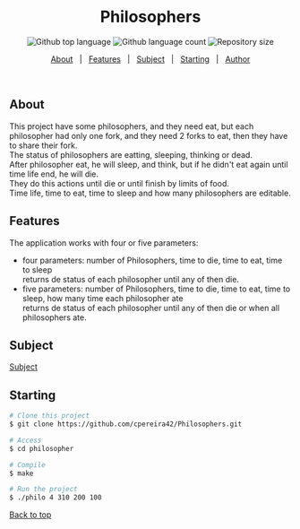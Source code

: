 
  &#xa0;

</div>

<h1 align="center">Philosophers</h1>

<p align="center">
  <img alt="Github top language" src="https://img.shields.io/github/languages/top/cpereira42/philosophers?color=56BEB8">

  <img alt="Github language count" src="https://img.shields.io/github/languages/count/cpereira42/philosophers?color=56BEB8">

  <img alt="Repository size" src="https://img.shields.io/github/repo-size/cpereira42/philosophers?color=56BEB8">

</p>

<p align="center">
  <a href="#about">About</a> &#xa0; | &#xa0;
  <a href="#features">Features</a> &#xa0; | &#xa0;
  <a href="#subject">Subject</a> &#xa0; | &#xa0;
  <a href="#starting">Starting</a> &#xa0; | &#xa0;
  <a href="https://github.com/cpereira42" target="_blank">Author</a>
</p>

<br>

## About ##

This project have some philosophers, and they need eat, but each philosopher had only one fork, and they need 2 forks to eat, then they have to share their fork.<br>
The status of philosophers are eatting, sleeping, thinking or dead.<br>
After philosopher eat, he will sleep, and think, but if he didn't eat again until time life end, he will die.<br>
They do this actions until die or until finish by limits of food.<br>
Time life, time to eat, time to sleep and how many philosophers are editable.<br>

## Features ##

The application works with four or five parameters:
- four parameters: number of Philosophers, time to die, time to eat, time to sleep <br>
returns de status of each philosopher until any of then die.
- five parameters: number of Philosophers, time to die, time to eat, time to sleep, how many time each philosopher ate<br>
returns de status of each philosopher until any of then die or when all philosophers ate.

## Subject ##
<a href="https://cdn.intra.42.fr/pdf/pdf/27819/en.subject.pdf" target="_blank">Subject</a>

## Starting ##

```bash
# Clone this project
$ git clone https://github.com/cpereira42/Philosophers.git

# Access
$ cd philosopher

# Compile
$ make

# Run the project
$ ./philo 4 310 200 100

```
<a href="#top">Back to top</a>
